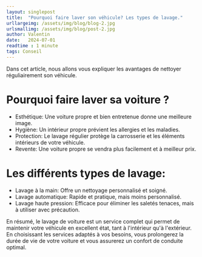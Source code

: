 ```yaml
---
layout: singlepost
title:  "Pourquoi faire laver son véhicule? Les types de lavage."
urllargeimg: /assets/img/blog/blog-2.jpg
urlsmallimg: /assets/img/blog/post-2.jpg
author: Valentin
date:   2024-07-01
readtime : 1 minute
tags: Conseil
---
```


Dans cet article, nous allons vous expliquer les avantages de nettoyer réguliairement son véhicule. 

# Pourquoi faire laver sa voiture ?

  * Esthétique: Une voiture propre et bien entretenue donne une meilleure image.
  * Hygiène: Un intérieur propre prévient les allergies et les maladies.
  * Protection: Le lavage régulier protège la carrosserie et les éléments intérieurs de votre véhicule.
  * Revente: Une voiture propre se vendra plus facilement et à meilleur prix.

# Les différents types de lavage:

  * Lavage à la main: Offre un nettoyage personnalisé et soigné.
  * Lavage automatique: Rapide et pratique, mais moins personnalisé.
  * Lavage haute pression: Efficace pour éliminer les saletés tenaces, mais à utiliser avec précaution.


En résumé, le lavage de voiture est un service complet qui permet de maintenir votre véhicule en excellent état, tant à l'intérieur qu'à l'extérieur. En choisissant les services adaptés à vos besoins, vous prolongerez la durée de vie de votre voiture et vous assurerez un confort de conduite optimal.
